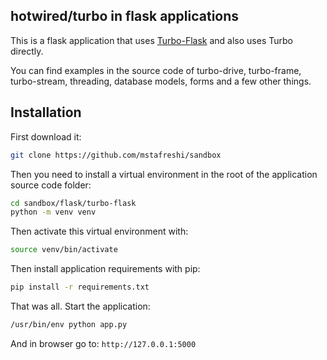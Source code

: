 ## hotwired/turbo in flask applications

This is a flask application that uses [Turbo-Flask](https://github.com/miguelgrinberg/turbo-flask) and also 
uses Turbo directly.

You can find examples in the source code of turbo-drive, turbo-frame, turbo-stream, threading, database models, forms
 and a few other things.

## Installation

First download it:

```bash
git clone https://github.com/mstafreshi/sandbox
```

Then you need to install a virtual environment in the root of the application source code folder:

```bash
cd sandbox/flask/turbo-flask
python -m venv venv
```

Then activate this virtual environment with:

```bash
source venv/bin/activate
```

Then install application requirements with pip:

```bash
pip install -r requirements.txt
```

That was all. Start the application:

```bash
/usr/bin/env python app.py
```

And in browser go to: ```http://127.0.0.1:5000```
